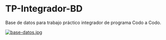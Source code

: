 # TP-Integrador-BD
 Base de datos para trabajo práctico integrador de programa Codo a Codo.

[![base-datos.jpg](https://i.postimg.cc/SRGt5HhJ/base-datos.jpg)](https://postimg.cc/p5pZ5GyH)